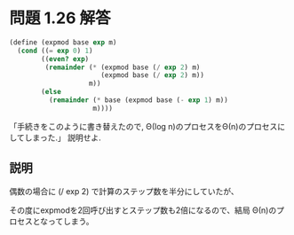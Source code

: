 # 問題 1.26 解答

```scm
(define (expmod base exp m)
  (cond ((= exp 0) 1)
        ((even? exp)
         (remainder (* (expmod base (/ exp 2) m)
                       (expmod base (/ exp 2) m))
                    m))
        (else
          (remainder (* base (expmod base (- exp 1) m))
                     m))))
```

「手続きをこのように書き替えたので, Θ(log n)のプロセスをΘ(n)のプロセスにしてしまった.」 説明せよ. 

## 説明

偶数の場合に (/ exp 2) で計算のステップ数を半分にしていたが、

その度にexpmodを2回呼び出すとステップ数も2倍になるので、結局 Θ(n)のプロセスとなってしまう。
